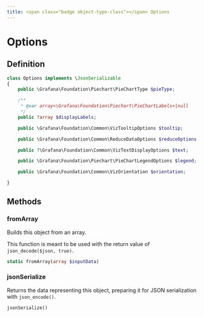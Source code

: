 ```yaml
---
title: <span class="badge object-type-class"></span> Options
---
```

# <span class="badge object-type-class"></span> Options

## Definition

```php
class Options implements \JsonSerializable
{
    public \Grafana\Foundation\Piechart\PieChartType $pieType;

    /**
     * @var array<\Grafana\Foundation\Piechart\PieChartLabels>|null
     */
    public ?array $displayLabels;

    public \Grafana\Foundation\Common\VizTooltipOptions $tooltip;

    public \Grafana\Foundation\Common\ReduceDataOptions $reduceOptions;

    public ?\Grafana\Foundation\Common\VizTextDisplayOptions $text;

    public \Grafana\Foundation\Piechart\PieChartLegendOptions $legend;

    public \Grafana\Foundation\Common\VizOrientation $orientation;

}
```
## Methods

### <span class="badge object-method"></span> fromArray

Builds this object from an array.

This function is meant to be used with the return value of `json_decode($json, true)`.

```php
static fromArray(array $inputData)
```

### <span class="badge object-method"></span> jsonSerialize

Returns the data representing this object, preparing it for JSON serialization with `json_encode()`.

```php
jsonSerialize()
```

